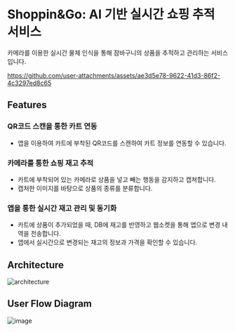 # Shoppin&Go: AI 기반 실시간 쇼핑 추적 서비스
카메라를 이용한 실시간 물체 인식을 통해 잠바구니의 상품을 추적하고 관리하는 서비스입니다.

https://github.com/user-attachments/assets/ae3d5e78-9622-41d3-86f2-4c3297ed8c65

## Features
### QR코드 스캔을 통한 카트 연동
- 앱을 이용하여 카트에 부착된 QR코드를 스캔하여 카트 정보를 연동할 수 있습니다.
### 카메라를 통한 쇼핑 재고 추적
- 카트에 부착되어 있는 카메라로 상품을 넣고 빼는 행동을 감지하고 캡쳐합니다.
- 캡처한 이미지를 바탕으로 상품의 종류를 분류합니다.
### 앱을 통한 실시간 재고 관리 및 동기화
- 카트에 상품이 추가되었을 때, DB에 재고를 반영하고 웹소켓을 통해 앱으로 변경 내역을 전송합니다.
- 앱에서 실시간으로 변경되는 재고의 정보과 가격을 확인할 수 있습니다.

## Architecture

![architecture](https://github.com/user-attachments/assets/d1dabbb5-0dbf-4761-8c0c-8bf6d0117ae0)


## User Flow Diagram

![image](https://github.com/user-attachments/assets/38e1b34e-4f30-4e22-b6c2-025c545e045a)
